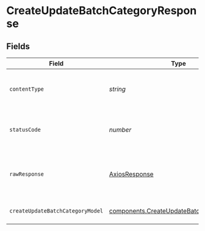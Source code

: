 # CreateUpdateBatchCategoryResponse


## Fields

| Field                                                                                                  | Type                                                                                                   | Required                                                                                               | Description                                                                                            |
| ------------------------------------------------------------------------------------------------------ | ------------------------------------------------------------------------------------------------------ | ------------------------------------------------------------------------------------------------------ | ------------------------------------------------------------------------------------------------------ |
| `contentType`                                                                                          | *string*                                                                                               | :heavy_check_mark:                                                                                     | HTTP response content type for this operation                                                          |
| `statusCode`                                                                                           | *number*                                                                                               | :heavy_check_mark:                                                                                     | HTTP response status code for this operation                                                           |
| `rawResponse`                                                                                          | [AxiosResponse](https://axios-http.com/docs/res_schema)                                                | :heavy_check_mark:                                                                                     | Raw HTTP response; suitable for custom response parsing                                                |
| `createUpdateBatchCategoryModel`                                                                       | [components.CreateUpdateBatchCategoryModel](../../models/components/createupdatebatchcategorymodel.md) | :heavy_minus_sign:                                                                                     | Category created and updated                                                                           |